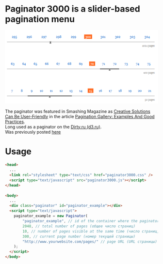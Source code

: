 Paginator 3000 is a slider-based pagination menu
=========================
![](https://github.com/Cosmologist/paginator3000/blob/master/docs/paginator-3000.png)

The paginator was featured in Smashing Magazine as [Creative Solutions Can Be User-Friendly](https://www.smashingmagazine.com/2007/11/pagination-gallery-examples-and-good-practices/) in the article [Pagination Gallery: Examples And Good Practices](https://www.smashingmagazine.com/2007/11/pagination-gallery-examples-and-good-practices/).  
Long used as a paginator on the [Dirty.ru (d3.ru)](https://d3.ru).    
Was previously posted [here](http://karaboz.ru/2007/11/19/paginator-3000-postranichnaya-navigaciya-budushhego/)

# Usage

```html
<head>
  ...
  <link rel="stylesheet" type="text/css" href="paginator3000.css" />
  <script type="text/javascript" src="paginator3000.js"></script>
</head>

<body>
  ...
  <div class="paginator" id="paginator_example"></div>
  <script type="text/javascript">
  	paginator_example = new Paginator(
  		"paginator_example", // id of the container where the paginator will be placed (id контейнера, куда ляжет пагинатор)
  		2048, // total number of pages (общее число страниц)
  		10, // number of pages visible at the same time (число страниц, видимых одновременно)
  		300, // current page number (номер текущей страницы)
  		"http://www.yourwebsite.com/pages/" // page URL (URL страницы)
  	);
  </script>
</body>
```
